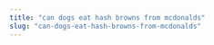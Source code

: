 ```yaml
---
title: "can dogs eat hash browns from mcdonalds"
slug: "can-dogs-eat-hash-browns-from-mcdonalds"
---
```


